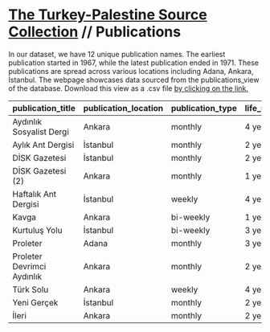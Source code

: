# [The Turkey-Palestine Source Collection](turkey_palestine_collection.md) // Publications

In our dataset, we have 12 unique publication names. The earliest publication started in 1967, while the latest publication ended in 1971. These publications are spread across various locations including Adana, Ankara, İstanbul. The webpage showcases data sourced from the publications_view of the database. Download this view as a .csv file <a href='https://github.com/andreacortellari/andreacortellari.github.io/blob/main/tpc\Sources Database\publications_view.csv'>by clicking on the link.</a>

| publication_title          | publication_location   | publication_type   | life_span   |   first_year |   last_year |   total_issues |
|:---------------------------|:-----------------------|:-------------------|:------------|-------------:|------------:|---------------:|
| Aydınlık Sosyalist Dergi   | Ankara                 | monthly            | 4 years     |         1968 |        1971 |             29 |
| Aylık Ant Dergisi          | İstanbul               | monthly            | 2 years     |         1970 |        1971 |             13 |
| DİSK Gazetesi              | İstanbul               | monthly            | 2 years     |         1967 |        1968 |              5 |
| DİSK Gazetesi (2)          | Ankara                 | monthly            | 1 years     |         1970 |        1970 |              4 |
| Haftalık Ant Dergisi       | İstanbul               | weekly             | 4 years     |         1967 |        1970 |            174 |
| Kavga                      | Ankara                 | bi-weekly          | 1 years     |         1967 |        1967 |              7 |
| Kurtuluş Yolu              | İstanbul               | bi-weekly          | 3 years     |         1968 |        1970 |             17 |
| Proleter                   | Adana                  | monthly            | 3 years     |         1967 |        1969 |             13 |
| Proleter Devrimci Aydınlık | Ankara                 | monthly            | 2 years     |         1970 |        1971 |             26 |
| Türk Solu                  | Ankara                 | weekly             | 4 years     |         1967 |        1970 |            126 |
| Yeni Gerçek                | İstanbul               | monthly            | 2 years     |         1967 |        1968 |              9 |
| İleri                      | Ankara                 | monthly            | 2 years     |         1968 |        1969 |              6 |